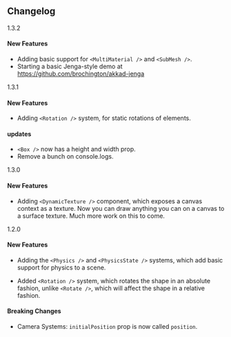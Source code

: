 ## Changelog

1.3.2

#### New Features

- Adding basic support for `<MultiMaterial />` and `<SubMesh />`.
- Starting a basic Jenga-style demo at https://github.com/brochington/akkad-jenga

1.3.1

#### New Features

- Adding `<Rotation />` system, for static rotations of elements.

#### updates

- `<Box />` now has a height and width prop.
- Remove a bunch on console.logs.

1.3.0

#### New Features

- Adding `<DynamicTexture />` component, which exposes a canvas context as a texture. Now you can draw anything you can on a canvas to a surface texture. Much more work on this to come.

1.2.0

#### New Features
- Adding the `<Physics />` and `<PhysicsState />` systems, which add basic support for physics to a scene.

- Added `<Rotation />` system, which rotates the shape in an absolute fashion, unlike `<Rotate />`, which will affect the shape in a relative fashion.

#### Breaking Changes
- Camera Systems: `initialPosition` prop is now called `position`.
